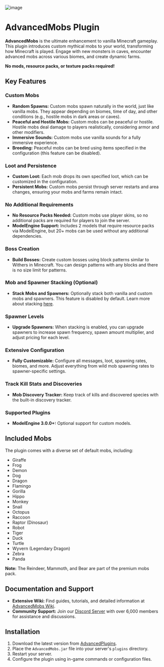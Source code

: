 ![image](https://github.com/user-attachments/assets/d894e023-cd9f-47ed-b876-b200f5bcbe1d)


# AdvancedMobs Plugin

**AdvancedMobs** is the ultimate enhancement to vanilla Minecraft gameplay. This plugin introduces custom mythical mobs to your world, transforming how Minecraft is played. Engage with new monsters in caves, encounter advanced mobs across various biomes, and create dynamic farms.

**No mods, resource packs, or texture packs required!**

## Key Features

### Custom Mobs
- **Random Spawns:** Custom mobs spawn naturally in the world, just like vanilla mobs. They appear depending on biomes, time of day, and other conditions (e.g., hostile mobs in dark areas or caves).
- **Peaceful and Hostile Mobs:** Custom mobs can be peaceful or hostile. Hostile mobs deal damage to players realistically, considering armor and other modifiers.
- **Immersive Sounds:** Custom mobs use vanilla sounds for a fully immersive experience.
- **Breeding:** Peaceful mobs can be bred using items specified in the configuration (this feature can be disabled).

### Loot and Persistence
- **Custom Loot:** Each mob drops its own specified loot, which can be customized in the configuration.
- **Persistent Mobs:** Custom mobs persist through server restarts and area changes, ensuring your mobs and farms remain intact.

### No Additional Requirements
- **No Resource Packs Needed:** Custom mobs use player skins, so no additional packs are required for players to join the server.
- **ModelEngine Support:** Includes 2 models that require resource packs via ModelEngine, but 20+ mobs can be used without any additional dependencies.

### Boss Creation
- **Build Bosses:** Create custom bosses using block patterns similar to Withers in Minecraft. You can design patterns with any blocks and there is no size limit for patterns.

### Mob and Spawner Stacking (Optional)
- **Stack Mobs and Spawners:** Optionally stack both vanilla and custom mobs and spawners. This feature is disabled by default. Learn more about stacking [here](#).

### Spawner Levels
- **Upgrade Spawners:** When stacking is enabled, you can upgrade spawners to increase spawn frequency, spawn amount multiplier, and adjust pricing for each level.

### Extensive Configuration
- **Fully Customizable:** Configure all messages, loot, spawning rates, biomes, and more. Adjust everything from wild mob spawning rates to spawner-specific settings.

### Track Kill Stats and Discoveries
- **Mob Discovery Tracker:** Keep track of kills and discovered species with the built-in discovery tracker.

### Supported Plugins
- **ModelEngine 3.0.0+:** Optional support for custom models.

## Included Mobs
The plugin comes with a diverse set of default mobs, including:
- Giraffe
- Frog
- Demon
- Dog
- Dragon
- Flamingo
- Gorilla
- Hippo
- Monkey
- Snail
- Octopus
- Raccoon
- Raptor (Dinosaur)
- Robot
- Tiger
- Duck
- Turtle
- Wyvern (Legendary Dragon)
- Zebra
- Panda

**Note:** The Reindeer, Mammoth, and Bear are part of the premium mobs pack.

## Documentation and Support
- **Extensive Wiki:** Find guides, tutorials, and detailed information at [AdvancedMobs Wiki](https://advancedmobs.wiki).
- **Community Support:** Join our [Discord Server](https://discord.gg/advancedplugins) with over 6,000 members for assistance and discussions.

## Installation

1. Download the latest version from [AdvancedPlugins](https://advancedplugins.net/item/47).
2. Place the `AdvancedMobs.jar` file into your server's `plugins` directory.
3. Restart your server.
4. Configure the plugin using in-game commands or configuration files.
